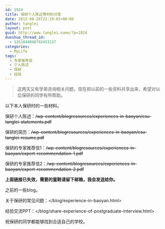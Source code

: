 ```yaml
---
id: 1924
title: 保研个人陈述等材料分享
date: 2012-08-26T22:19:03+00:00
author: tanglei
layout: post
guid: http://www.tanglei.name/?p=1924
duoshuo_thread_id:
  - 1351844048792453137
categories:
  - MyLife
tags:
  - 专家推荐信
  - 个人陈述
  - 保研
  - 经验
---
```

> 这两天又有学弟咨询相关问题，现在把以前的一些资料共享出来，希望对以后保研的同学有所帮助。

以下本人保研时的一些材料。

保研个人陈述：<del>/wp-content/blogresources/experiences-in-baoyan/csu-tanglei-statements.pdf</del>

保研的简历：<del>/wp-content/blogresources/experiences-in-baoyan/csu-tanglei-resume.pdf</del>

保研的专家推荐信1：<del>/wp-content/blogresources/experiences-in-baoyan/expert-recommendation-1.pdf</del>

保研的专家推荐信2：<del>/wp-content/blogresources/experiences-in-baoyan/expert-recommendation-2.pdf</del>

**上面链接已失效，需要的童鞋请留下邮箱，我会发送给你。**
  
之前的一些blog。

关于保研的常见问题：</blog/experience-in-baoyan.html>

经验交流PPT：</blog/share-experience-of-postgraduate-interview.html>

祝保研的同学都能够找到合适自己的学校。
